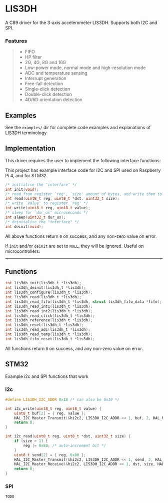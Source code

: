 # LIS3DH

A C89 driver for the 3-axis accelerometer LIS3DH. Supports both I2C and SPI. 

### Features
> - FIFO 
> - HP filter
> - 2G, 4G, 8G and 16G
> - Low-power mode, normal mode and high-resolution mode
> - ADC and temperature sensing
> - Interrupt generation
> - Free-fall detection
> - Single-click detection
> - Double-click detection
> - 4D/6D orientation detection


## Examples
See the `examples/` dir for complete code examples and explanations of LIS3DH terminology

## Implementation
This driver requires the user to implement the following interface functions:

This project has example interface code for I2C and SPI used on Raspberry Pi 4, and for STM32.
```c
/* initialise the "interface" */
int init(void);
/* read from register `reg', `size' amount of bytes, and write them to `dst' */
int read(uint8_t reg, uint8_t *dst, uint32_t size);
/* write `value' to register `reg' */
int write(uint8_t reg, uint8_t value);
/* sleep for `dur_us' microseconds */
int sleep(uint32_t dur_us);
/* deinitalise the "interface" */
int deinit(void);
```
All above functions return `0` on success, and any non-zero value on error.

If `init` and/or `deinit` are set to `NULL`, they will be ignored. Useful on microcontrollers.

---
## Functions

```c
int lis3dh_init(lis3dh_t *lis3dh);
int lis3dh_deinit(lis3dh_t *lis3dh);
int lis3dh_configure(lis3dh_t *lis3dh);
int lis3dh_read(lis3dh_t *lis3dh);
int lis3dh_read_fifo(lis3dh_t *lis3dh, struct lis3dh_fifo_data *fifo);
int lis3dh_read_int1(lis3dh_t *lis3dh);
int lis3dh_read_int2(lis3dh_t *lis3dh);
int lis3dh_read_click(lis3dh_t *lis3dh);
int lis3dh_reference(lis3dh_t *lis3dh);
int lis3dh_reset(lis3dh_t *lis3dh);
int lis3dh_read_adc(lis3dh_t *lis3dh);
int lis3dh_read_temp(lis3dh_t *lis3dh);
int lis3dh_fifo_reset(lis3dh_t *lis3dh);
```
All functions return `0` on success, and any non-zero value on error.

## STM32
Example i2c and SPI functions that work

### i2c
```c
#define LIS3DH_I2C_ADDR 0x18 /* can also be 0x19 */

int i2c_write(uint8_t reg, uint8_t value) {
    uint8_t buf[2] = { reg, value };
    HAL_I2C_Master_Transmit(&hi2c2, LIS3DH_I2C_ADDR << 1, buf, 2, HAL_MAX_DELAY);
    return 0;
}

int i2c_read(uint8_t reg, uint8_t *dst, uint32_t size) {
    if (size > 1) {
        reg |= 0x80; /* auto-increment bit */
    }
    uint8_t send[2] = { reg, 0x00 };
    HAL_I2C_Master_Transmit(&hi2c2, LIS3DH_I2C_ADDR << 1, send, 2, HAL_MAX_DELAY);
    HAL_I2C_Master_Receive(&hi2c2, LIS3DH_I2C_ADDR << 1, dst, size, HAL_MAX_DELAY);
    return 0;
}
```

### SPI
```c
TODO
```


